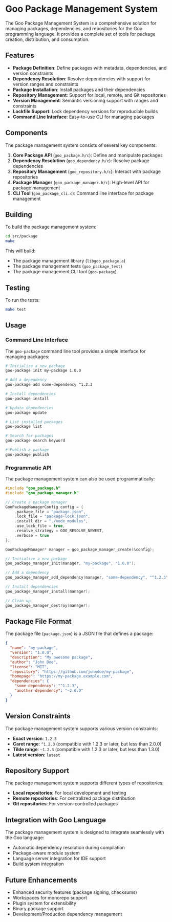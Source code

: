 # Goo Package Management System

The Goo Package Management System is a comprehensive solution for managing packages, dependencies, and repositories for the Goo programming language. It provides a complete set of tools for package creation, distribution, and consumption.

## Features

- **Package Definition**: Define packages with metadata, dependencies, and version constraints
- **Dependency Resolution**: Resolve dependencies with support for version ranges and constraints
- **Package Installation**: Install packages and their dependencies
- **Repository Management**: Support for local, remote, and Git repositories
- **Version Management**: Semantic versioning support with ranges and constraints
- **Lockfile Support**: Lock dependency versions for reproducible builds
- **Command Line Interface**: Easy-to-use CLI for managing packages

## Components

The package management system consists of several key components:

1. **Core Package API** (`goo_package.h/c`): Define and manipulate packages
2. **Dependency Resolution** (`goo_dependency.h/c`): Resolve package dependencies
3. **Repository Management** (`goo_repository.h/c`): Interact with package repositories
4. **Package Manager** (`goo_package_manager.h/c`): High-level API for package management
5. **CLI Tool** (`goo_package_cli.c`): Command line interface for package management

## Building

To build the package management system:

```bash
cd src/package
make
```

This will build:
- The package management library (`libgoo_package.a`)
- The package management tests (`goo_package_test`)
- The package management CLI tool (`goo-package`)

## Testing

To run the tests:

```bash
make test
```

## Usage

### Command Line Interface

The `goo-package` command line tool provides a simple interface for managing packages:

```bash
# Initialize a new package
goo-package init my-package 1.0.0

# Add a dependency
goo-package add some-dependency ^1.2.3

# Install dependencies
goo-package install

# Update dependencies
goo-package update

# List installed packages
goo-package list

# Search for packages
goo-package search keyword

# Publish a package
goo-package publish
```

### Programmatic API

The package management system can also be used programmatically:

```c
#include "goo_package.h"
#include "goo_package_manager.h"

// Create a package manager
GooPackageManagerConfig config = {
    .package_file = "package.json",
    .lock_file = "package-lock.json",
    .install_dir = "./node_modules",
    .use_lock_file = true,
    .resolve_strategy = GOO_RESOLVE_NEWEST,
    .verbose = true
};

GooPackageManager* manager = goo_package_manager_create(&config);

// Initialize a new package
goo_package_manager_init(manager, "my-package", "1.0.0");

// Add a dependency
goo_package_manager_add_dependency(manager, "some-dependency", "^1.2.3");

// Install dependencies
goo_package_manager_install(manager);

// Clean up
goo_package_manager_destroy(manager);
```

## Package File Format

The package file (`package.json`) is a JSON file that defines a package:

```json
{
  "name": "my-package",
  "version": "1.0.0",
  "description": "My awesome package",
  "author": "John Doe",
  "license": "MIT",
  "repository": "https://github.com/johndoe/my-package",
  "homepage": "https://my-package.example.com",
  "dependencies": {
    "some-dependency": "^1.2.3",
    "another-dependency": "~2.0.0"
  }
}
```

## Version Constraints

The package management system supports various version constraints:

- **Exact version**: `1.2.3`
- **Caret range**: `^1.2.3` (compatible with 1.2.3 or later, but less than 2.0.0)
- **Tilde range**: `~1.2.3` (compatible with 1.2.3 or later, but less than 1.3.0)
- **Latest version**: `latest`

## Repository Support

The package management system supports different types of repositories:

- **Local repositories**: For local development and testing
- **Remote repositories**: For centralized package distribution
- **Git repositories**: For version-controlled packages

## Integration with Goo Language

The package management system is designed to integrate seamlessly with the Goo language:

- Automatic dependency resolution during compilation
- Package-aware module system
- Language server integration for IDE support
- Build system integration

## Future Enhancements

- Enhanced security features (package signing, checksums)
- Workspaces for monorepo support
- Plugin system for extensibility
- Binary package support
- Development/Production dependency management 